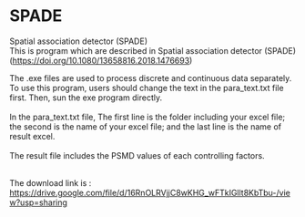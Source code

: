 # SPADE
Spatial association detector (SPADE)<br>
This is program which are described in Spatial association detector (SPADE) (https://doi.org/10.1080/13658816.2018.1476693)<br>

The .exe files are used to process discrete and continuous data separately. To use this program, users should change the text in the para_text.txt file first. Then, sun the exe program directly. <br><br>
In the para_text.txt file, The first line is the folder including your excel file; the second is the name of your excel file; and the last line is the name of result excel.<br><br>
The result file includes the PSMD values of each controlling factors. <br><br>

The download link is : https://drive.google.com/file/d/16RnOLRVjjC8wKHG_wFTkIGllt8KbTbu-/view?usp=sharing


